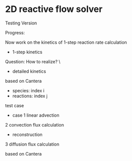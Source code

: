# 2D reactive flow solver

Testing Version

Progress: 

Now work on the kinetics of 1-step reaction rate calculation

- 1-step kinetics

Question:
How to realize?
\\
- detailed kinetics 

based on Cantera
- species: index i
- reactions: index j

test case
- case 1 linear advection

2 convection flux calculation

- reconstruction

3 diffusion flux calculation

based on Cantera
